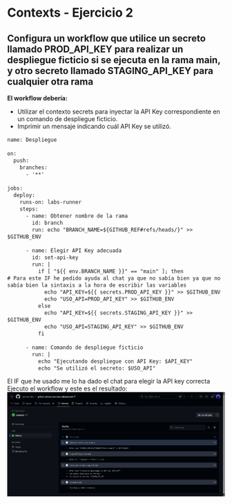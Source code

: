 # Contexts - Ejercicio 2

## Configura un workflow que utilice un secreto llamado PROD_API_KEY para realizar un despliegue ficticio si se ejecuta en la rama main, y otro secreto llamado STAGING_API_KEY para cualquier otra rama

**El workflow debería:**

- Utilizar el contexto secrets para inyectar la API Key correspondiente en un comando de despliegue ficticio.
- Imprimir un mensaje indicando cuál API Key se utilizó.



```
name: Despliegue

on:
  push:
    branches:
      - '**'

jobs:
  deploy:
    runs-on: labs-runner
    steps:
      - name: Obtener nombre de la rama
        id: branch
        run: echo "BRANCH_NAME=${GITHUB_REF#refs/heads/}" >> $GITHUB_ENV

      - name: Elegir API Key adecuada
        id: set-api-key
        run: |
          if [ "${{ env.BRANCH_NAME }}" == "main" ]; then               # Para este IF he pedido ayuda al chat ya que no sabía bien ya que no sabía bien la sintaxis a la hora de escribir las variables
            echo "API_KEY=${{ secrets.PROD_API_KEY }}" >> $GITHUB_ENV
            echo "USO_API=PROD_API_KEY" >> $GITHUB_ENV
          else
            echo "API_KEY=${{ secrets.STAGING_API_KEY }}" >> $GITHUB_ENV
            echo "USO_API=STAGING_API_KEY" >> $GITHUB_ENV
          fi

      - name: Comando de despliegue ficticio
        run: |
          echo "Ejecutando despliegue con API Key: $API_KEY"
          echo "Se utilizó el secreto: $USO_API"
```
El IF que he usado me lo ha dado el chat para elegir la API key correcta
Ejecuto el workflow y este es el resultado:
![alt text](../../auxiliar/context2.png)